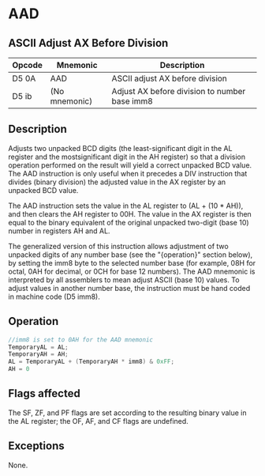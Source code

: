 # AAD
 
## ASCII Adjust AX Before Division
 
 
|Opcode|Mnemonic|Description|
|-|-|-|
|D5 0A|AAD|ASCII adjust AX before division|
|D5 ib|(No mnemonic)|Adjust AX before division to number base imm8|
 
## Description
 
Adjusts two unpacked BCD digits (the least-significant digit in the AL register and the mostsignificant digit in the AH register) so that a division operation performed on the result will yield a correct unpacked BCD value. The AAD instruction is only useful when it precedes a DIV instruction that divides (binary division) the adjusted value in the AX register by an unpacked BCD value.
 
The AAD instruction sets the value in the AL register to (AL + (10 * AH)), and then clears the AH register to 00H. The value in the AX register is then equal to the binary equivalent of the original unpacked two-digit (base 10) number in registers AH and AL.
 
The generalized version of this instruction allows adjustment of two unpacked digits of any number base (see the "{operation}" section below), by setting the imm8 byte to the selected number base (for example, 08H for octal, 0AH for decimal, or 0CH for base 12 numbers). The AAD mnemonic is interpreted by all assemblers to mean adjust ASCII (base 10) values. To adjust values in another number base, the instruction must be hand coded in machine code (D5 imm8).
 
 
## Operation
 
```c
//imm8 is set to 0AH for the AAD mnemonic
TemporaryAL = AL;
TemporaryAH = AH;
AL = TemporaryAL + (TemporaryAH * imm8) & 0xFF;
AH = 0

```
 
 
## Flags affected
 
The SF, ZF, and PF flags are set according to the resulting binary value in the AL register; the OF, AF, and CF flags are undefined.

 
 
## Exceptions
 
None.
